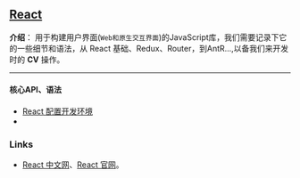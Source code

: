 ## [React](#)
**介绍**： 用于构建用户界面(`Web和原生交互界面`)的JavaScript库，我们需要记录下它的一些细节和语法，从 React
基础、Redux、Router，到AntR...,以备我们来开发时的 **CV** 操作。

---
#### 核心API、语法
- [React 配置开发环境](./contents/grammar/ReactEnvironmentDevelopment.md)
- [](./)





### Links
- [React 中文网](https://zh-hans.react.dev/learn)、[React 官网](https://react.dev/)。